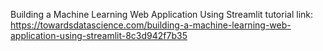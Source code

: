 Building a Machine Learning Web Application Using Streamlit
tutorial link: https://towardsdatascience.com/building-a-machine-learning-web-application-using-streamlit-8c3d942f7b35